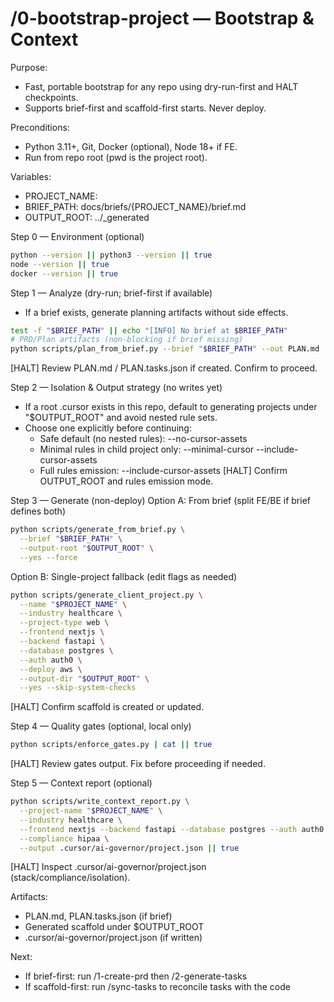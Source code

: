 # /0-bootstrap-project — Bootstrap & Context

Purpose:
- Fast, portable bootstrap for any repo using dry-run-first and HALT checkpoints.
- Supports brief-first and scaffold-first starts. Never deploy.

Preconditions:
- Python 3.11+, Git, Docker (optional), Node 18+ if FE.
- Run from repo root (pwd is the project root).

Variables:
- PROJECT_NAME: <your-project>
- BRIEF_PATH: docs/briefs/{PROJECT_NAME}/brief.md
- OUTPUT_ROOT: ../_generated

Step 0 — Environment (optional)
```bash
python --version || python3 --version || true
node --version || true
docker --version || true
```

Step 1 — Analyze (dry-run; brief-first if available)
- If a brief exists, generate planning artifacts without side effects.
```bash
test -f "$BRIEF_PATH" || echo "[INFO] No brief at $BRIEF_PATH"
# PRD/Plan artifacts (non-blocking if brief missing)
python scripts/plan_from_brief.py --brief "$BRIEF_PATH" --out PLAN.md || true
```
[HALT] Review PLAN.md / PLAN.tasks.json if created. Confirm to proceed.

Step 2 — Isolation & Output strategy (no writes yet)
- If a root .cursor exists in this repo, default to generating projects under "$OUTPUT_ROOT" and avoid nested rule sets.
- Choose one explicitly before continuing:
  - Safe default (no nested rules): --no-cursor-assets
  - Minimal rules in child project only: --minimal-cursor --include-cursor-assets
  - Full rules emission: --include-cursor-assets
[HALT] Confirm OUTPUT_ROOT and rules emission mode.

Step 3 — Generate (non-deploy)
Option A: From brief (split FE/BE if brief defines both)
```bash
python scripts/generate_from_brief.py \
  --brief "$BRIEF_PATH" \
  --output-root "$OUTPUT_ROOT" \
  --yes --force
```

Option B: Single-project fallback (edit flags as needed)
```bash
python scripts/generate_client_project.py \
  --name "$PROJECT_NAME" \
  --industry healthcare \
  --project-type web \
  --frontend nextjs \
  --backend fastapi \
  --database postgres \
  --auth auth0 \
  --deploy aws \
  --output-dir "$OUTPUT_ROOT" \
  --yes --skip-system-checks
```
[HALT] Confirm scaffold is created or updated.

Step 4 — Quality gates (optional, local only)
```bash
python scripts/enforce_gates.py | cat || true
```
[HALT] Review gates output. Fix before proceeding if needed.

Step 5 — Context report (optional)
```bash
python scripts/write_context_report.py \
  --project-name "$PROJECT_NAME" \
  --industry healthcare \
  --frontend nextjs --backend fastapi --database postgres --auth auth0 --deploy aws \
  --compliance hipaa \
  --output .cursor/ai-governor/project.json || true
```
[HALT] Inspect .cursor/ai-governor/project.json (stack/compliance/isolation).

Artifacts:
- PLAN.md, PLAN.tasks.json (if brief)
- Generated scaffold under $OUTPUT_ROOT
- .cursor/ai-governor/project.json (if written)

Next:
- If brief-first: run /1-create-prd then /2-generate-tasks
- If scaffold-first: run /sync-tasks to reconcile tasks with the code